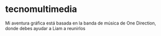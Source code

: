 # tecnomultimedia
Mi aventura gráfica está basada en la banda de música de One Direction, donde debes ayudar a Liam a reunirlos
